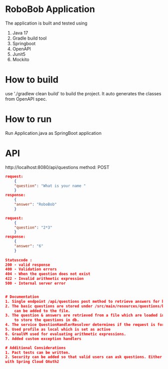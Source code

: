 # RoboBob Application

The application is built and tested using 
1. Java 17
2. Gradle build tool
3. Springboot
4. OpenAPI
5. Junit5
6. Mockito

# How to build
use './gradlew clean build' to build the project. It auto generates the classes from OpenAPI spec. 

# How to run
Run Application.java as SpringBoot application

# API
http://localhost:8080/api/questions
method: POST

```json
request:
    {
    "question": "What is your name "
    }  
response:
    {
    "answer": "RoboBob"
    }

request:
    {
    "question": "2*3"
    }
response:
    {
    "answer": "6"
    }
    
Statuscode :  
200 - valid response
400 - Validation errors
404 - When the question does not exist
422 - Invalid arithmetic expression
500 - Internal server error


# Documentation
1. Single endpoint /api/questions post method to retrieve answers for basic and arithmetic questions
2. The basic questions are stored under /src/main/resources/questions/basic_questions.txt file. Additional questions
    can be added to the file.
3. The question & answers are retrieved from a file which are loaded into memory during application startup. It is flexible
    to store the questions in db.
4. The service QuestionHandlerResolver determines if the request is for basic or arithmetic question.
5. Used profile as local which is set as active
6. GraalVM used for evaluating arithmetic expressions.
7. Added custom exception handlers

# Additional Considerations
1. Pact tests can be written.
2. Security can be added so that valid users can ask questions. Either we can integrate with AWS Cognito OAuth2 or 
with Spring Cloud OAuth2


